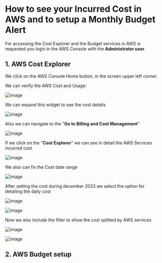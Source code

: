 # How to see your Incurred Cost in AWS and to setup a Monthly Budget Alert

For accessing the Cost Explorer and the Budget services in AWS is requested you login in the AWS Console with the **Administrator user**.

## 1. AWS Cost Explorer

We click on the AWS Console Home button, in the screen upper left corner. 

We can verify the AWS Cost and Usage:

![image](https://github.com/luiscoco/AWS_CostExplorer_BudgetSetup/assets/32194879/bba5e707-4404-4c5b-80b4-e45094a6b6cf)

We can expand this widget to see the cost details

![image](https://github.com/luiscoco/AWS_CostExplorer_BudgetSetup/assets/32194879/73581f1b-839d-4c31-a763-fbc7538b007c)

Also we can navigate to the "**Go to Billing and Cost Management**" 

![image](https://github.com/luiscoco/AWS_CostExplorer_BudgetSetup/assets/32194879/7d35abea-5487-4bd7-81cb-a218acac8a34)

If we click on the "**Cost Explorer**" we can see in detail the AWS Services incurred cost

![image](https://github.com/luiscoco/AWS_CostExplorer_BudgetSetup/assets/32194879/c850a1eb-aba6-4688-8c9f-d1748feadbd5)

We also can fix the Cost date range

![image](https://github.com/luiscoco/AWS_CostExplorer_BudgetSetup/assets/32194879/2d356de8-7c81-4d15-9f14-9c9fd011ed16)

After setting the cost during december 2023 we select the option for detailing the daily cost

![image](https://github.com/luiscoco/AWS_CostExplorer_BudgetSetup/assets/32194879/11bf0c15-9069-40d9-863e-4a95018380d9)

![image](https://github.com/luiscoco/AWS_CostExplorer_BudgetSetup/assets/32194879/2ffd67f1-da50-47f6-914e-23e0fb0b3153)

Now we also include the filter to show the cost splitted by AWS services

![image](https://github.com/luiscoco/AWS_CostExplorer_BudgetSetup/assets/32194879/89fd9de3-807e-4dbf-a34e-2a5cff97eed2)

![image](https://github.com/luiscoco/AWS_CostExplorer_BudgetSetup/assets/32194879/be0b649d-0b39-4fa5-8870-042deaae26cf)

## 2. AWS Budget setup



